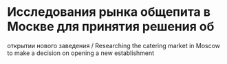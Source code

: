 # Исследования рынка общепита в Москве для принятия решения об
открытии нового заведения / Researching the catering market in Moscow to make a decision on opening a new establishment
